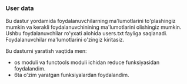 ### User data

Bu dastur yordamida foydalanuvchilarning ma'lumotlarini to'plashingiz mumkin va kerakli foydalanuvchinining ma'lumotlarini olishingiz mumkin.
Ushbu foydalanuvchilar ro'yxati alohida users.txt fayliga saqlanadi. Foydalanuvchilar ma'lumotlarini o'zingiz kiritasiz.

Bu dasturni yaratish vaqtida men:
- os moduli va functools moduli ichidan reduce funksiyasidan foydalandim.
- 6ta o'zim yaratgan funksiyalardan foydalandim.
